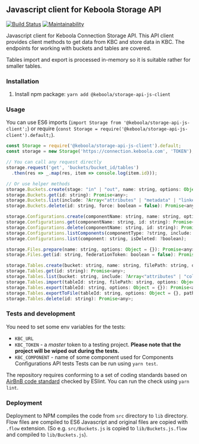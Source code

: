 ## Javascript client for Keboola Storage API

[![Build Status](https://travis-ci.com/keboola/storage-api-js-client.svg?branch=master)](https://travis-ci.com/keboola/storage-api-js-client)
[![Maintainability](https://api.codeclimate.com/v1/badges/9f01593c5e780c783618/maintainability)](https://codeclimate.com/github/keboola/storage-api-js-client/maintainability)

Javascript client for Keboola Connection Storage API. This API client provides client methods to get data from KBC and store data in KBC. The endpoints for working with buckets and tables are covered.

Tables import and export is processed in-memory so it is suitable rather for smaller tables.

### Installation

1. Install npm package: `yarn add @keboola/storage-api-js-client`


### Usage

You can use ES6 imports (`import Storage from '@keboola/storage-api-js-client';`) or require (`const Storage = require('@keboola/storage-api-js-client').default;`).

```javascript
const Storage = require('@keboola/storage-api-js-client').default;
const storage = new Storage('https://connection.keboola.com', 'TOKEN');

// You can call any request directly
storage.request('get', 'buckets/bucket_id/tables')
  .then(res => _.map(res, item => console.log(item.id)));

// Or use helper methods
storage.Buckets.create(stage: "in" | "out", name: string, options: Object = {}): Promise<any>;
storage.Buckets.get(id: string): Promise<any>;
storage.Buckets.list(include: ?Array<"attributes" | "metadata" | "linkedBuckets">): Promise<any>;
storage.Buckets.delete(id: string, force: boolean = false): Promise<any>;

storage.Configurations.create(componentName: string, name: string, options: ?{ configurationId: ?string, description: ?string, configuration: ?Object, state: ?Object, changeDescription: ?string }): Promise<string>;
storage.Configurations.get(componentName: string, id: string): Promise<any>;
storage.Configurations.delete(componentName: string, id: string): Promise<any>;
storage.Configurations.listComponents(componentType: ?string, include: ?Array<'configuration' | 'rows'>, isDeleted: ?boolean);
storage.Configurations.list(component: string, isDeleted: ?boolean);

storage.Files.prepare(name: string, options: Object = {}): Promise<any>;
storage.Files.get(id: string, federationToken: boolean = false): Promise<any>;

storage.Tables.create(bucket: string, name: string, filePath: string, options: Object = {}): Promise<void>;
storage.Tables.get(id: string): Promise<any>;
storage.Tables.list(bucket: string, include: ?Array<"attributes" | "columns">): Promise<any>;
storage.Tables.import(tableId: string, filePath: string, options: Object = {}): Promise<void>;
storage.Tables.export(tableId: string, options: Object = {}): Promise<any>;
storage.Tables.exportToFile(tableId: string, options: Object = {}, path: string): Promise<any>;
storage.Tables.delete(id: string): Promise<any>;
```


### Tests and development

You need to set some env variables for the tests:
- `KBC_URL`
- `KBC_TOKEN` - a *master* token to a testing project. **Please note that the project will be wiped out during the tests.**
- `KBC_COMPONENT` - name of some component used for Components Configurations API tests
Tests can be run using `yarn test`.

The repository requires conforming to a set of coding standards based on [AirBnB code standard](https://github.com/airbnb/javascript) checked by ESlint. You can run the check using `yarn lint`.

### Deployment

Deployment to NPM compiles the code from `src` directory to `lib` directory. Flow files are compiled to ES6 Javascript and original files are copied with `.flow` extension. (So e.g. `src/Buckets.js` is copied to `lib/Buckets.js.flow` and compiled to `lib/Buckets.js`).
